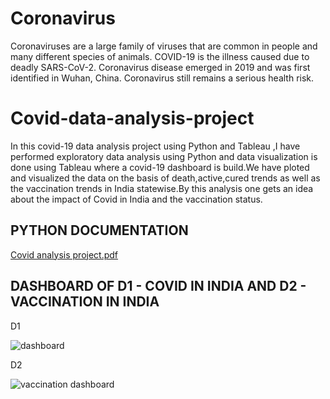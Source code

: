 
#  Coronavirus
 Coronaviruses are a large family of viruses that are common in people and many different species of animals. COVID-19 is the illness caused due to deadly SARS-CoV-2. Coronavirus disease emerged in 2019 and was first identified in Wuhan, China. Coronavirus still remains a serious health risk.

# Covid-data-analysis-project
In this covid-19 data analysis project using Python and Tableau ,I have performed exploratory data analysis using Python and data visualization is done using Tableau where a covid-19 dashboard is build.We have ploted and visualized the data on the basis of death,active,cured trends as well as the vaccination trends in India statewise.By this analysis one gets an idea about the impact of Covid in India and the vaccination status.



## PYTHON DOCUMENTATION

[Covid analysis project.pdf](https://github.com/yr6679/Covid-data-analysis-project/files/7654039/Covid.analysis.project.pdf)



## DASHBOARD OF D1 - COVID IN INDIA AND  D2 - VACCINATION IN INDIA

D1

![dashboard](https://user-images.githubusercontent.com/61385376/144711766-420ac5b2-ced5-4b13-9d90-b8a38dd187b0.PNG)


D2

![vaccination dashboard](https://user-images.githubusercontent.com/61385376/144711769-ae894604-b7ce-4858-b549-292d92fdec3d.PNG)

